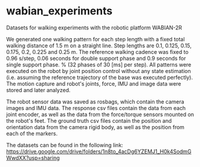 # wabian_experiments
Datasets for walking experiments with the robotic platform WABIAN-2R

We generated one walking pattern for each step length with a fixed total walking distance of 1.5 m on a straight line. Step lengths are 0.1, 0.125, 0.15, 0.175, 0.2, 0.225 and 0.25 m. 
The reference walking cadence was fixed to 0.96 s/step, 0.06 seconds for double support phase and 0.9 seconds for single support phase. % (32 phases of 30 [ms] per step).
All patterns were executed on the robot by joint position control without any state estimation (i.e. assuming the reference trajectory of the base was executed perfectly). The motion capture and robot's joints, force, IMU and image data were stored and later analyzed.

The robot sensor data was saved as rosbags, which contain the camera images and IMU data.
The response csv files contain the data from each joint encoder, as well as the data from the force/torque sensors mounted on the robot's feet.
The ground truth csv files contain the position and orientation data from the camera rigid body, as well as the position from each of the markers.



The datasets can be found in the following link:
https://drive.google.com/drive/folders/1n8to_4acDg6YZEMJ1_H0k4SodmGWwdXX?usp=sharing

